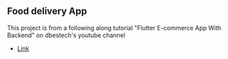 ## Food delivery App

This project is from a following along tutorial "Flutter E-commerce App With Backend" on dbestech's youtube channel

- [Link](https://www.youtube.com/watch?v=7dAt-JMSCVQ)
